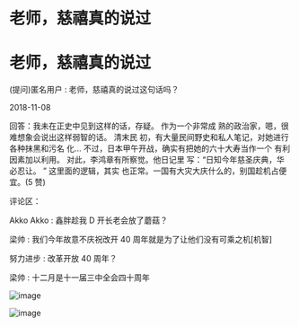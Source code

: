 # 老师，慈禧真的说过

# 老师，慈禧真的说过

(提问)匿名用户 : 老师，慈禧真的说过这句话吗？

2018-11-08

回答：我未在正史中见到这样的话，存疑。 作为一个非常成 熟的政治家，嗯，很难想象会说出这样弱智的话。 清末民 初，有大量民间野史和私人笔记，对她进行各种抹黑和污名 化… 不过，日本甲午开战，确实有把她的六十大寿当作一个 有利因素加以利用。 对此，李鸿章有所察觉。他日记里 写：“日知今年慈圣庆典，华必忍让。 ” 这里面的逻辑，其实 也正常。一国有大灾大庆什么的，别国趁机占便宜。(5 赞)

评论区：

Akko Akko : 鑫胖趁我 D 开长老会放了蘑菇？

梁帅 : 我们今年故意不庆祝改开 40 周年就是为了让他们没有可乘之机[机智]

努力进步 : 改革开放 40 周年？

梁帅 : 十二月是十一届三中全会四十周年

![image](img/Image_1991.png)

![image](img/Image_2001.png)